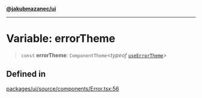 [**@jakubmazanec/ui**](../README.md)

---

# Variable: errorTheme

> `const` **errorTheme**: `ComponentTheme`\<_typeof_
> [`useErrorTheme`](../functions/useErrorTheme.md)\>

## Defined in

[packages/ui/source/components/Error.tsx:56](https://github.com/jakubmazanec/tools/blob/077fa4993ebe623b1c463499cc41912353ae6eb1/packages/ui/source/components/Error.tsx#L56)
